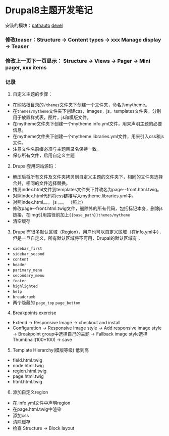 # Drupal8主题开发笔记

安装的模块：[pathauto](https://www.drupal.org/project/pathauto) [devel](https://www.drupal.org/project/devel)

### 修改teaser：Structure -> Content types -> xxx Manage display -> Teaser
### 修改上一页下一页显示： Structure -> Views -> Pager -> Mini pager, xxx items

### 记录

1. 自定义主题的步骤：
  - 在网站根目录的`/themes`文件夹下创建一个文件夹，命名为mytheme。
  - 在`themes/mytheme`文件夹下创建css，images，js，templates文件夹，分别用于放置样式表，图片，js和模版文件。
  - 在mytheme文件夹下创建一个mytheme.info.yml文件，用来声明主题的必要信息。
  - 在mytheme文件夹下创建一个mytheme.libraries.yml文件，用来引入css和js文件。
  - 注意文件名前缀必须与主题目录名保持一致。
  - 保存所有文件，启用自定义主题
  
2. Drupal套用网站源码：
  - 解压后将所有文件及文件夹拷贝到自定义主题的文件夹下，相同的文件夹选择合并，相同的文件选择替换。
  - 拷贝index.html文件到templates文件夹下并改名为page--front.html.twig。
  - 对照index.html代码将css链接写入mytheme.libraries.yml中。
  - 对照index.html。。。 js 。。。  （照上）
  - 修改page--front.html.twig文件，删除<body></body>外的所有代码，包括标记本身，删除js链接，在img引用路径前加上`{{base_path}}themes/mytheme`
  - 清空缓存
  
3. Drupal有很多默认区域（Region），用户也可以自定义区域（在info.yml中），但是一旦自定义，所有默认区域将不可用，Drupal的默认区域有：
  - `sidebar_first`
  - `sidebar_second`
  - `content`
  - `header`
  - `parimary_menu`
  - `secondary_menu`
  - `footer`
  - `highlighted`
  - `help`
  - `breadcrumb`
  - 两个隐藏的 `page_top`  `page_bottom`

4. Breakpoints exercise
  - Extend -> Responsive Image -> checkout and install
  - Configuration -> Responsive Image style -> Add responsive image style -> Breakpoint group中选择自己的主题 -> Fallback image style选择 Thumbnail(100*100) -> save

5. Template Hierarchy(模版等级)  低到高
 - field.html.twig
 - node.html.twig
 - region.html.twig
 - page.html.twig
 - html.html.twig
 
6. 添加自定义region
 - 在.info.yml文件中声明region
 - 在page.html.twig中渲染
 - 添加css
 - 清除缓存
 - 检查 Structure -> Block layout
